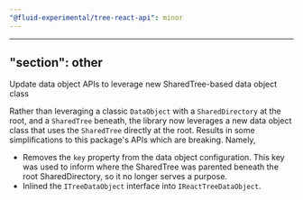 ```yaml
---
"@fluid-experimental/tree-react-api": minor
---
```

---
"section": other
---

Update data object APIs to leverage new SharedTree-based data object class

Rather than leveraging a classic `DataObject` with a `SharedDirectory` at the root, and a `SharedTree` beneath, the library now leverages a new data object class that uses the `SharedTree` directly at the root.
Results in some simplifications to this package's APIs which are breaking.
Namely,
- Removes the `key` property from the data object configuration.
  This key was used to inform where the SharedTree was parented beneath the root SharedDirectory, so it no longer serves a purpose.
- Inlined the `ITreeDataObject` interface into `IReactTreeDataObject`.
